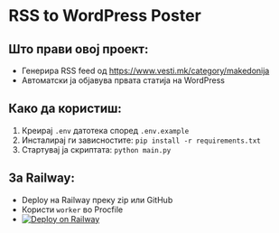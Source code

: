 
# RSS to WordPress Poster

## Што прави овој проект:
- Генерира RSS feed од https://www.vesti.mk/category/makedonija
- Автоматски ја објавува првата статија на WordPress

## Како да користиш:
1. Креирај `.env` датотека според `.env.example`
2. Инсталирај ги зависностите: `pip install -r requirements.txt`
3. Стартувај ја скриптата: `python main.py`

## За Railway:
- Deploy на Railway преку zip или GitHub
- Користи `worker` во Procfile
- [![Deploy on Railway](https://railway.app/button.svg)](https://railway.app/new/template?templateRepo=streamer-mk/rss-to-wordpress)
